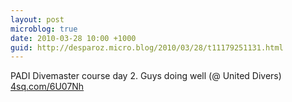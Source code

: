```yaml
---
layout: post
microblog: true
date: 2010-03-28 10:00 +1000
guid: http://desparoz.micro.blog/2010/03/28/t11179251131.html
---
```

PADI Divemaster course day 2. Guys doing well (@ United Divers) [4sq.com/6U07Nh](http://4sq.com/6U07Nh)

